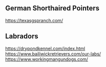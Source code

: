 

## German Shorthaired Pointers
https://texasgspranch.com/

## Labradors
https://drypondkennel.com/index.html
https://www.bailiwickretrievers.com/our-labs/
https://www.workingmangundogs.com/

